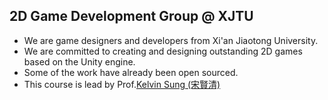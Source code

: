 ## 2D Game Development Group @ XJTU

- We are game designers and developers from Xi'an Jiaotong University. 
- We are committed to creating and designing outstanding 2D games based on the Unity engine.
- Some of the work have already been open sourced.
- This course is lead by Prof.[Kelvin Sung (宋賢清)](https://faculty.washington.edu/ksung/)

<!--

**Here are some ideas to get you started:**

🙋‍♀️ A short introduction - what is your organization all about?
🌈 Contribution guidelines - how can the community get involved?
👩‍💻 Useful resources - where can the community find your docs? Is there anything else the community should know?
🍿 Fun facts - what does your team eat for breakfast?
🧙 Remember, you can do mighty things with the power of [Markdown](https://docs.github.com/github/writing-on-github/getting-started-with-writing-and-formatting-on-github/basic-writing-and-formatting-syntax)
-->
